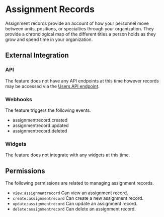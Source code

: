 # Assignment Records

Assignment records provide an account of how your personnel move between units, positions, or specialties through your organization. They
provide a chronological map of the different titles a person holds as they grow and spend time in your organization.

## External Integration

### API

The feature does not have any API endpoints at this time however records may be accessed via the [Users API endpoint](/components/users).

### Webhooks

The feature triggers the following events.

- assignmentrecord.created
- assignmentrecord.updated
- assignmentrecord.deleted

### Widgets

The feature does not integrate with any widgets at this time.

## Permissions

The following permissions are related to managing assignment records.

- `view:assignmentrecord` Can view an assignment record.
- `create:assignmentrecord` Can create a new assignment record.
- `update:assignmentrecord` Can update an assignment record.
- `delete:assignmentrecord` Can delete an assignment record.
